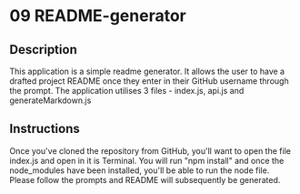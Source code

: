 # 09 README-generator

## Description

This application is a simple readme generator. It allows the user to have a drafted project README once they enter in their GitHub username through the prompt. The application utilises 3 files - index.js, api.js and generateMarkdown.js

## Instructions

Once you've cloned the repository from GitHub, you'll want to open the file index.js and open in it is Terminal. You will run "npm install" and once the node_modules have been installed, you'll be able to run the node file. Please follow the prompts and README will subsequently be generated.

